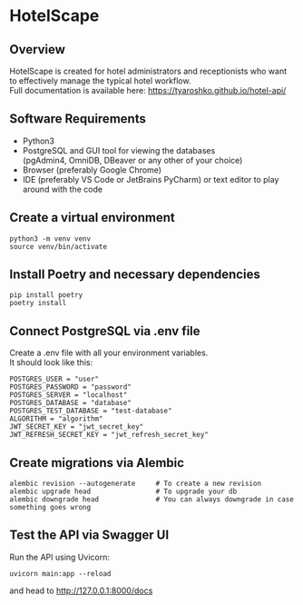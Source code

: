 # HotelScape

## Overview
HotelScape is created for hotel administrators and receptionists who want to effectively manage the typical hotel workflow.<br/>
Full documentation is available here: https://tyaroshko.github.io/hotel-api/

## Software Requirements
* Python3
* PostgreSQL and GUI tool for viewing the databases<br/>(pgAdmin4, OmniDB, DBeaver or any other of your choice)
* Browser (preferably Google Chrome)
* IDE (preferably VS Code or JetBrains PyCharm) or text editor to play around with the code

## Create a virtual environment
```
python3 -m venv venv
source venv/bin/activate
```
## Install Poetry and necessary dependencies
```
pip install poetry
poetry install
```
## Connect PostgreSQL via .env file
Create a .env file with all your environment variables. <br/>
It should look like this:
```
POSTGRES_USER = "user"
POSTGRES_PASSWORD = "password"
POSTGRES_SERVER = "localhost"
POSTGRES_DATABASE = "database"
POSTGRES_TEST_DATABASE = "test-database"
ALGORITHM = "algorithm"
JWT_SECRET_KEY = "jwt_secret_key"
JWT_REFRESH_SECRET_KEY = "jwt_refresh_secret_key"
```
## Create migrations via Alembic
```
alembic revision --autogenerate     # To create a new revision
alembic upgrade head                # To upgrade your db
alembic downgrade head              # You can always downgrade in case something goes wrong
```
## Test the API via Swagger UI
Run the API using Uvicorn:
```
uvicorn main:app --reload
```
and head to http://127.0.0.1:8000/docs
